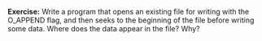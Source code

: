 **Exercise:**
Write a program that opens an existing file for writing with the O_APPEND flag, and
then seeks to the beginning of the file before writing some data. Where does the
data appear in the file? Why?

